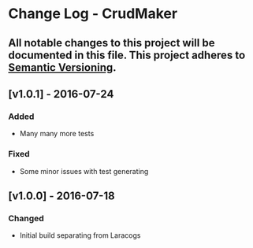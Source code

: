 # Change Log - CrudMaker
All notable changes to this project will be documented in this file.
This project adheres to [Semantic Versioning](http://semver.org/).
----

## [v1.0.1] - 2016-07-24

### Added
- Many many more tests

### Fixed
- Some minor issues with test generating

## [v1.0.0] - 2016-07-18

### Changed
- Initial build separating from Laracogs

